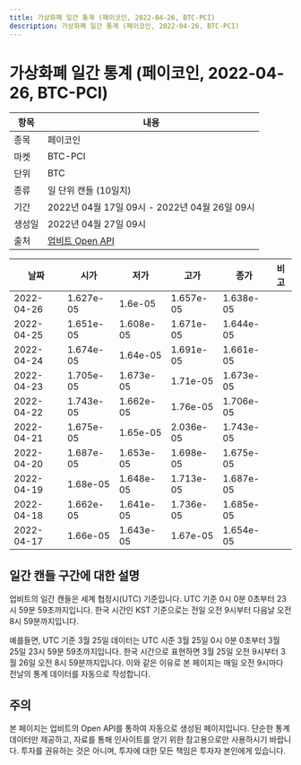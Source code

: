 ```yaml
---
title: 가상화폐 일간 통계 (페이코인, 2022-04-26, BTC-PCI)
description: 가상화폐 일간 통계 (페이코인, 2022-04-26, BTC-PCI)
---
```



가상화폐 일간 통계 (페이코인, 2022-04-26, BTC-PCI)
===

|항목|내용|
|--|--|
|종목|페이코인|
|마켓|BTC-PCI|
|단위|BTC|
|종류|일 단위 캔들 (10일치)|
|기간|2022년 04월 17일 09시 - 2022년 04월 26일 09시|
|생성일|2022년 04월 27일 09시|
|출처|[업비트 Open API](https://docs.upbit.com)|


|날짜|시가|저가|고가|종가|비고|
|--|--|--|--|--|--|
|2022-04-26|1.627e-05|1.6e-05|1.657e-05|1.638e-05|    |
|2022-04-25|1.651e-05|1.608e-05|1.671e-05|1.644e-05|    |
|2022-04-24|1.674e-05|1.64e-05|1.691e-05|1.661e-05|    |
|2022-04-23|1.705e-05|1.673e-05|1.71e-05|1.673e-05|    |
|2022-04-22|1.743e-05|1.662e-05|1.76e-05|1.706e-05|    |
|2022-04-21|1.675e-05|1.65e-05|2.036e-05|1.743e-05|    |
|2022-04-20|1.687e-05|1.653e-05|1.698e-05|1.675e-05|    |
|2022-04-19|1.68e-05|1.648e-05|1.713e-05|1.687e-05|    |
|2022-04-18|1.662e-05|1.641e-05|1.736e-05|1.685e-05|    |
|2022-04-17|1.66e-05|1.643e-05|1.67e-05|1.654e-05|    |


일간 캔들 구간에 대한 설명
---


업비트의 일간 캔들은 세계 협정시(UTC) 기준입니다. 
UTC 기준 0시 0분 0초부터 23시 59분 59초까지입니다. 
한국 시간인 KST 기준으로는 전일 오전 9시부터 다음날 오전 8시 59분까지입니다. 


예를들면, UTC 기준 3월 25일 데이터는 UTC 시준 3월 25일 0시 0분 0초부터 3월 25일 23시 59분 59초까지입니다. 
한국 시간으로 표현하면 3월 25일 오전 9시부터 3월 26일 오전 8시 59분까지입니다. 
이와 같은 이유로 본 페이지는 매일 오전 9시마다 전날의 통계 데이터를 자동으로 작성합니다. 


주의
---


본 페이지는 업비트의 Open API를 통하여 자동으로 생성된 페이지입니다. 
단순한 통계 데이터만 제공하고, 자료를 통해 인사이트를 얻기 위한 참고용으로만 사용하시기 바랍니다. 
투자를 권유하는 것은 아니며, 투자에 대한 모든 책임은 투자자 본인에게 있습니다. 

